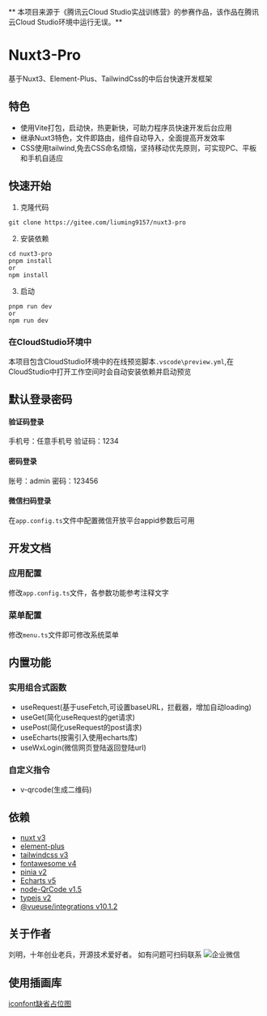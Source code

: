 ** 本项目来源于《腾讯云Cloud Studio实战训练营》的参赛作品，该作品在腾讯云Cloud Studio环境中运行无误。**

# Nuxt3-Pro
基于Nuxt3、Element-Plus、TailwindCss的中后台快速开发框架

## 特色  
* 使用Vite打包，启动快，热更新快，可助力程序员快速开发后台应用  
* 继承Nuxt3特色，文件即路由，组件自动导入，全面提高开发效率
* CSS使用tailwind,免去CSS命名烦恼，坚持移动优先原则，可实现PC、平板和手机自适应  

## 快速开始  
1. 克隆代码  
```
git clone https://gitee.com/liuming9157/nuxt3-pro
```
2. 安装依赖  
```
cd nuxt3-pro  
pnpm install  
or 
npm install
```
3. 启动
```
pnpm run dev  
or  
npm run dev  
```
### 在CloudStudio环境中
本项目包含CloudStudio环境中的在线预览脚本`.vscode\preview.yml`,在CloudStudio中打开工作空间时会自动安装依赖并启动预览   

## 默认登录密码
#### 验证码登录
手机号：任意手机号
验证码：1234
#### 密码登录  
账号：admin
密码：123456  
#### 微信扫码登录
在`app.config.ts`文件中配置微信开放平台appid参数后可用  


## 开发文档  

### 应用配置  
修改`app.config.ts`文件，各参数功能参考注释文字  

### 菜单配置  
修改`menu.ts`文件即可修改系统菜单    

## 内置功能  

### 实用组合式函数  
* useRequest(基于useFetch,可设置baseURL，拦截器，增加自动loading)  
* useGet(简化useRequest的get请求)  
* usePost(简化useRequest的post请求)
* useEcharts(按需引入使用echarts库)  
* useWxLogin(微信网页登陆返回登陆url)  

### 自定义指令
* v-qrcode(生成二维码)
  
## 依赖  
* [nuxt v3](https://nuxt.com)  
* [element-plus](https://element-plus.gitee.io)  
* [tailwindcss v3](https://tailwindcss.com)  
* [fontawesome v4](https://fontawesome.dashgame.com/)  
* [pinia v2](https://pinia.vuejs.org/)   
* [Echarts v5](https://echarts.apache.org/)  
* [node-QrCode v1.5](https://github.com/soldair/node-qrcode)  
* [typejs v2](https://mattboldt.com/demos/typed-js/)  
* [@vueuse/integrations v10.1.2](https://github.com/vueuse/vueuse/tree/main/packages/integrations) 


## 关于作者  
刘明，十年创业老兵，开源技术爱好者。
如有问题可扫码联系
![企业微信](http://alioss-cdn.mzyun.tech/common/qrcode.jpg)




  

## 使用插画库 
[iconfont缺省占位图](https://www.iconfont.cn/illustrations/detail?cid=39794) 

